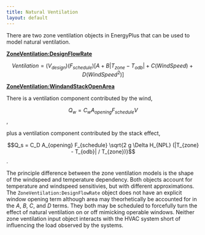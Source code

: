 ```yaml
---
title: Natural Ventilation
layout: default
---
```


There are two zone ventilation objects in EnergyPlus that can be used to model natural ventilation.

[**ZoneVentilation:DesignFlowRate**](http://bigladdersoftware.com/epx/docs/8-3/input-output-reference/group-airflow.html#zoneventilationdesignflowrate)

$$Ventilation = (V_{design}) (F_{schedule})[A + B |T_{zone} - T_{odb}| + C (WindSpeed) + D (WindSpeed^2)]$$

[**ZoneVentilation:WindandStackOpenArea**](http://bigladdersoftware.com/epx/docs/8-3/input-output-reference/group-airflow.html#zoneventilationwindandstackopenarea)

There is a ventilation component contributed by the wind,

$$Q_w = C_w A_{opening} F_{schedule} V$$,

plus a ventilation component contributed by the stack effect,

$$Q_s = C_D A_{opening} F_{schedule} \sqrt{2 g \Delta H_{NPL} (|T_{zone} - T_{odb}| / T_{zone})}$$
.

The principle difference between the zone ventilation models is the shape of the windspeed and temperature dependency. Both objects account for temperature and windspeed sensitivies, but with different approximations. The ```ZoneVentilation:DesignFlowRate``` object does not have an explicit window opening term although area may theorhetically be accounted for in the $A$, $B$, $C$, and $D$ terms. They both may be scheduled to forcefully turn the effect of natural ventilation on or off mimicking operable windows. Neither zone ventilation input object interacts with the HVAC system short of influencing the load observed by the systems.


